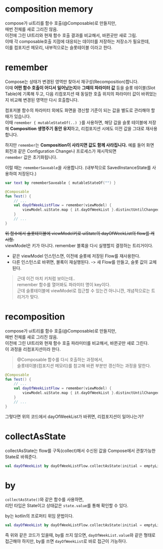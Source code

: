 

# composition memory

compose가 ui트리를 함수 호출(@Composable)로 만들지만,  
매번 전체를 새로 그리진 않음.    
이전에 그린 UI트리와 현재 함수 호출 결과를 비교해서, 바뀐곳만 새로 그림.  
이때 각 composable호출 지점에 대응되는 데이터를 저장하는 저장소가 필요한데,    
이를 컴포지션 메모리, 내부적으로는 슬롯테이블 이라고 한다.

# remember

Compose는 상태가 변경된 영역만 찾아서 재구성(Recomposition)합니다.  
이때 **어떤 함수 호출이 어디서 일어났는지**와 **그때의 파라미터 값** 등을
슬롯 테이블(Slot Table)에 기록해 두고, 다음 리컴포지션 때 동일한 호출 위치의 파라미터 값이 바뀌었는지 비교해
변경된 영역만 다시 호출합니다.

컴포저블 함수의 파라미터 외에도 화면을 갱신할 기준이 되는 값을
별도로 관리해야 할 때가 있습니다.  
이때 `remember { mutableStateOf(..) }`를 사용하면,
해당 값을 슬롯 테이블에 저장해 **Composition 생명주기 동안 유지**하고,
리컴포지션 시에도 이전 값을 그대로 재사용합니다.


하지만 `remember`는 **Composition이 사라지면 값도 함께 사라집니다.**
예를 들어 화면 회전과 같은 Configuration Change나 프로세스가 재시작되면  
`remember` 값은 초기화됩니다.

이럴 때는 `rememberSaveable`을 사용합니다.
(내부적으로 SavedInstanceState를 사용하여 저장된다.)

```kotlin
var text by rememberSaveable { mutableStateOf("") }
```

```kotlin
@Composable
fun Test() {
    // ...
    val dayOfWeekListFlow = remember(viewModel) {
        viewModel.uiState.map { it.dayOfWeekList }.distinctUntilChanged()
    }
    // ...
}
```

~~위 함수에서 슬롯테이블에 viewModel키로 uiState의 dayOfWeekList의 flow를 캐시함.~~  
viewModel은 키가 아니다.
remember 블록을 다시 실행할지 결정하는 트리거이다.
- 같은 viewModel 인스턴스면, 이전에 슬롯에 저장된 Flow를 재사용한다.
- 다른 인스턴스로 바뀌면, 블록이 재실행된다. -> 새 Flow를 만들고, 슬롯 값이 교체된다.
> 근데 이건 마치 키처럼 보이는데..  
> remember 함수를 열어봐도 파라미터 명이 key이다.  
> 근데 슬롯테이블에 viewModel로 접근할 수 있는건 아니니깐, 
> 개념적으로는 트리거가 맞다.  


# recomposition
compose가 ui트리를 함수 호출(@Composable)로 만들지만,  
매번 전체를 새로 그리진 않음.  
이전에 그린 UI트리와 현재 함수 호출 파라미터를 비교해서, 바뀐곳만 새로 그린다.  
이 과정을 리컴포지션이라 한다.

> @Composable 함수를 다시 호출하는 과정에서,  
> 슬롯테이블(컴포지션 메모리)를 참고해 바뀐 부분만 갱신하는 과정을 말한다.

```kotlin
@Composable
fun Test() {
    // ...
    val dayOfWeekListFlow = remember(viewModel) {
        viewModel.uiState.map { it.dayOfWeekList }.distinctUntilChanged()
    }
    // ...
}
```
그렇다면 위의 코드에서 dayOfWeekList가 바뀌면, 리컴포지션이 일어나는가?


# collectAsState

collectAsState는 flow를 구독(collect)해서 수신된 값을 Compose에서 관찰가능한 State로 바꿔준다.  

```kotlin
val dayOfWeekList by dayOfWeekListFlow.collectAsState(initial = emptyList())
```

# by
```collectAsState()```와 같은 함수를 사용하면,  
리턴 타입은 State<T>이고 상태값은 ```state.value```를 통해 확인할 수 있다.  

by는 kotlin의 프로퍼티 위임 문법이다.
```kotlin
val dayOfWeekList by dayOfWeekListFlow.collectAsState(initial = emptyList())
```
즉 위와 같은 코드가 있을때, 
by를 쓰지 않으면, ```dayOfWeekList.value```와 같은 형태로 접근해야 하지만,
by를 쓰면 ```dayOfWeekList```로 바로 접근이 가능하다.

